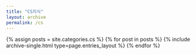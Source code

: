 ```yaml
---
title: "CS지식"
layout: archive
permalink: /cs
---
```


{% assign posts = site.categories.cs %}
{% for post in posts %} {% include archive-single.html type=page.entries_layout %} {% endfor %}
